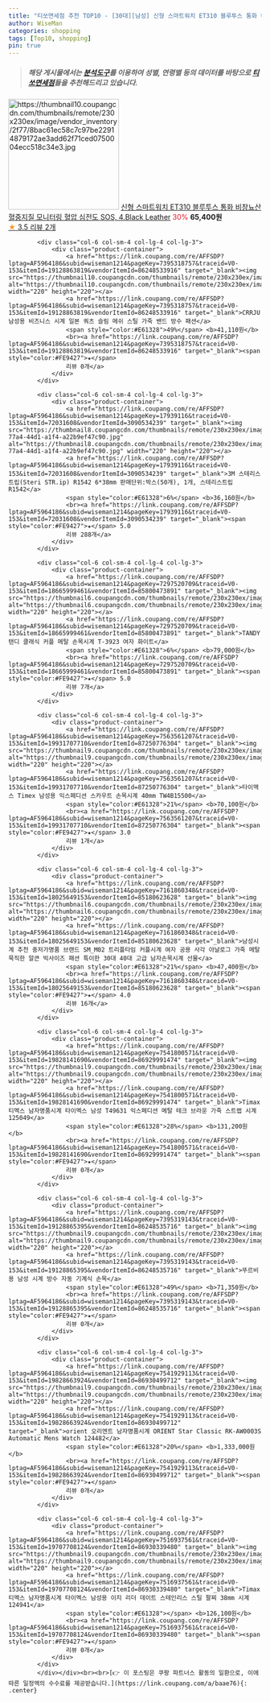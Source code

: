 ```yaml
---
title: "티쏘면세점 추천 TOP10 - [30대][남성] 신형 스마트워치 ET310 블루투스 통화 비창뇨산혈중지질 모니터링 혈압 심전도 SOS, 4.Black Leather"
author: WiseMan
categories: shopping
tags: [Top10, shopping]
pin: true
---
```


> ##### 해당 게시물에서는 [**분석도구**](https://itemscout.io/)를 이용하여 **성별**, **연령별** 등의 데이터를 바탕으로 [**티쏘면세점**](https://link.coupang.com/a/baae76)들을 추천해드리고 있습니다.
<div class="container"><div class="row">
            <div class="col-6 col-sm-4 col-lg-4 col-lg-3">
                <div class="product-container">
                    <a href="https://link.coupang.com/re/AFFSDP?lptag=AF5964186&subid=wiseman1214&pageKey=7462690539&traceid=V0-153&itemId=19455031687&vendorItemId=87732583226" target="_blank"><img src="https://thumbnail10.coupangcdn.com/thumbnails/remote/230x230ex/image/vendor_inventory/2f77/8bac61ec58c7c97be22914879172ae3add62f71ced0750004ecc518c34e3.jpg" alt="https://thumbnail10.coupangcdn.com/thumbnails/remote/230x230ex/image/vendor_inventory/2f77/8bac61ec58c7c97be22914879172ae3add62f71ced0750004ecc518c34e3.jpg" width="220" height="220"></a>
                    <a href="https://link.coupang.com/re/AFFSDP?lptag=AF5964186&subid=wiseman1214&pageKey=7462690539&traceid=V0-153&itemId=19455031687&vendorItemId=87732583226" target="_blank">신형 스마트워치 ET310 블루투스 통화 비창뇨산혈중지질 모니터링 혈압 심전도 SOS, 4.Black Leather</a>
                    <span style="color:#E61328">30%</span> <b>65,400원</b>
                    <br><a href="https://link.coupang.com/re/AFFSDP?lptag=AF5964186&subid=wiseman1214&pageKey=7462690539&traceid=V0-153&itemId=19455031687&vendorItemId=87732583226" target="_blank"><span style="color:#FE9427">★</span> 3.5
                    리뷰 2개</a>
                </div>
            </div>
            
            <div class="col-6 col-sm-4 col-lg-4 col-lg-3">
                <div class="product-container">
                    <a href="https://link.coupang.com/re/AFFSDP?lptag=AF5964186&subid=wiseman1214&pageKey=7395318757&traceid=V0-153&itemId=19128863819&vendorItemId=86248533916" target="_blank"><img src="https://thumbnail10.coupangcdn.com/thumbnails/remote/230x230ex/image/vendor_inventory/96fc/87950043f8e74cf1210bb43f54fa39d2c9aeab7df564b319acab4d2dd92b.jpg" alt="https://thumbnail10.coupangcdn.com/thumbnails/remote/230x230ex/image/vendor_inventory/96fc/87950043f8e74cf1210bb43f54fa39d2c9aeab7df564b319acab4d2dd92b.jpg" width="220" height="220"></a>
                    <a href="https://link.coupang.com/re/AFFSDP?lptag=AF5964186&subid=wiseman1214&pageKey=7395318757&traceid=V0-153&itemId=19128863819&vendorItemId=86248533916" target="_blank">CRRJU 남성용 비즈니스 시계 일본 쿼츠 슬림 메쉬 스틸 가죽 밴드 방수 패션</a>
                    <span style="color:#E61328">49%</span> <b>41,110원</b>
                    <br><a href="https://link.coupang.com/re/AFFSDP?lptag=AF5964186&subid=wiseman1214&pageKey=7395318757&traceid=V0-153&itemId=19128863819&vendorItemId=86248533916" target="_blank"><span style="color:#FE9427">★</span> 
                    리뷰 0개</a>
                </div>
            </div>
            
            <div class="col-6 col-sm-4 col-lg-4 col-lg-3">
                <div class="product-container">
                    <a href="https://link.coupang.com/re/AFFSDP?lptag=AF5964186&subid=wiseman1214&pageKey=17939116&traceid=V0-153&itemId=72031608&vendorItemId=3090534239" target="_blank"><img src="https://thumbnail8.coupangcdn.com/thumbnails/remote/230x230ex/image/vendor_inventory/images/2017/01/12/13/2/56722945-77a4-44d1-a1f4-a22b9ef47c90.jpg" alt="https://thumbnail8.coupangcdn.com/thumbnails/remote/230x230ex/image/vendor_inventory/images/2017/01/12/13/2/56722945-77a4-44d1-a1f4-a22b9ef47c90.jpg" width="220" height="220"></a>
                    <a href="https://link.coupang.com/re/AFFSDP?lptag=AF5964186&subid=wiseman1214&pageKey=17939116&traceid=V0-153&itemId=72031608&vendorItemId=3090534239" target="_blank">3M 스테리스트립(Steri STR.ip) R1542 6*38mm 판매단위:박스(50개), 1개, 스테리스트립 R1542</a>
                    <span style="color:#E61328">6%</span> <b>36,160원</b>
                    <br><a href="https://link.coupang.com/re/AFFSDP?lptag=AF5964186&subid=wiseman1214&pageKey=17939116&traceid=V0-153&itemId=72031608&vendorItemId=3090534239" target="_blank"><span style="color:#FE9427">★</span> 5.0
                    리뷰 288개</a>
                </div>
            </div>
            
            <div class="col-6 col-sm-4 col-lg-4 col-lg-3">
                <div class="product-container">
                    <a href="https://link.coupang.com/re/AFFSDP?lptag=AF5964186&subid=wiseman1214&pageKey=7297520709&traceid=V0-153&itemId=18665999461&vendorItemId=85800473891" target="_blank"><img src="https://thumbnail6.coupangcdn.com/thumbnails/remote/230x230ex/image/vendor_inventory/4494/7872e00f180d44b419e2836c208fe57f961648e76d9649cd79ace2072c34.jpg" alt="https://thumbnail6.coupangcdn.com/thumbnails/remote/230x230ex/image/vendor_inventory/4494/7872e00f180d44b419e2836c208fe57f961648e76d9649cd79ace2072c34.jpg" width="220" height="220"></a>
                    <a href="https://link.coupang.com/re/AFFSDP?lptag=AF5964186&subid=wiseman1214&pageKey=7297520709&traceid=V0-153&itemId=18665999461&vendorItemId=85800473891" target="_blank">TANDY 탠디 클래식 커플 메탈 손목시계 T-3923 여자 화이트</a>
                    <span style="color:#E61328">6%</span> <b>79,000원</b>
                    <br><a href="https://link.coupang.com/re/AFFSDP?lptag=AF5964186&subid=wiseman1214&pageKey=7297520709&traceid=V0-153&itemId=18665999461&vendorItemId=85800473891" target="_blank"><span style="color:#FE9427">★</span> 5.0
                    리뷰 7개</a>
                </div>
            </div>
            
            <div class="col-6 col-sm-4 col-lg-4 col-lg-3">
                <div class="product-container">
                    <a href="https://link.coupang.com/re/AFFSDP?lptag=AF5964186&subid=wiseman1214&pageKey=7563561207&traceid=V0-153&itemId=19931707710&vendorItemId=87250776304" target="_blank"><img src="https://thumbnail9.coupangcdn.com/thumbnails/remote/230x230ex/image/vendor_inventory/06b6/56db78355b868fc511bb6cd68a1c8a9faedd7e48395a9ed62add53d6ef20.jpg" alt="https://thumbnail9.coupangcdn.com/thumbnails/remote/230x230ex/image/vendor_inventory/06b6/56db78355b868fc511bb6cd68a1c8a9faedd7e48395a9ed62add53d6ef20.jpg" width="220" height="220"></a>
                    <a href="https://link.coupang.com/re/AFFSDP?lptag=AF5964186&subid=wiseman1214&pageKey=7563561207&traceid=V0-153&itemId=19931707710&vendorItemId=87250776304" target="_blank">타이맥스 Timex 남성용 익스페디션 스카우트 손목시계 40mm TW4B15500</a>
                    <span style="color:#E61328">21%</span> <b>70,100원</b>
                    <br><a href="https://link.coupang.com/re/AFFSDP?lptag=AF5964186&subid=wiseman1214&pageKey=7563561207&traceid=V0-153&itemId=19931707710&vendorItemId=87250776304" target="_blank"><span style="color:#FE9427">★</span> 3.0
                    리뷰 1개</a>
                </div>
            </div>
            
            <div class="col-6 col-sm-4 col-lg-4 col-lg-3">
                <div class="product-container">
                    <a href="https://link.coupang.com/re/AFFSDP?lptag=AF5964186&subid=wiseman1214&pageKey=7161860348&traceid=V0-153&itemId=18025649153&vendorItemId=85180623628" target="_blank"><img src="https://thumbnail6.coupangcdn.com/thumbnails/remote/230x230ex/image/vendor_inventory/10b8/9ddcb115e28b3654f8f5e18902e7e9e5e88c86232978b30bd0c16564132b.jpg" alt="https://thumbnail6.coupangcdn.com/thumbnails/remote/230x230ex/image/vendor_inventory/10b8/9ddcb115e28b3654f8f5e18902e7e9e5e88c86232978b30bd0c16564132b.jpg" width="220" height="220"></a>
                    <a href="https://link.coupang.com/re/AFFSDP?lptag=AF5964186&subid=wiseman1214&pageKey=7161860348&traceid=V0-153&itemId=18025649153&vendorItemId=85180623628" target="_blank">남성시계 추천 중저가명품 브랜드 SM_M02 트리플타임 커플시계 여자 공용 사각 아날로그 가죽 메탈 묵직한 알큰 빅사이즈 패션 특이한 30대 40대 고급 남자손목시계 선물</a>
                    <span style="color:#E61328">21%</span> <b>47,400원</b>
                    <br><a href="https://link.coupang.com/re/AFFSDP?lptag=AF5964186&subid=wiseman1214&pageKey=7161860348&traceid=V0-153&itemId=18025649153&vendorItemId=85180623628" target="_blank"><span style="color:#FE9427">★</span> 4.0
                    리뷰 16개</a>
                </div>
            </div>
            
            <div class="col-6 col-sm-4 col-lg-4 col-lg-3">
                <div class="product-container">
                    <a href="https://link.coupang.com/re/AFFSDP?lptag=AF5964186&subid=wiseman1214&pageKey=7541800571&traceid=V0-153&itemId=19828141690&vendorItemId=86929991474" target="_blank"><img src="https://thumbnail9.coupangcdn.com/thumbnails/remote/230x230ex/image/vendor_inventory/2fbe/08897e94a1dfd9e165e7e8b6a2ce2b7ff7e4cca28be143de25a654e90bcc.jpg" alt="https://thumbnail9.coupangcdn.com/thumbnails/remote/230x230ex/image/vendor_inventory/2fbe/08897e94a1dfd9e165e7e8b6a2ce2b7ff7e4cca28be143de25a654e90bcc.jpg" width="220" height="220"></a>
                    <a href="https://link.coupang.com/re/AFFSDP?lptag=AF5964186&subid=wiseman1214&pageKey=7541800571&traceid=V0-153&itemId=19828141690&vendorItemId=86929991474" target="_blank">Timax 티멕스 남자명품시계 타이멕스 남성 T49631 익스페디션 메탈 테크 브라운 가죽 스트랩 시계 125049</a>
                    <span style="color:#E61328">28%</span> <b>131,200원</b>
                    <br><a href="https://link.coupang.com/re/AFFSDP?lptag=AF5964186&subid=wiseman1214&pageKey=7541800571&traceid=V0-153&itemId=19828141690&vendorItemId=86929991474" target="_blank"><span style="color:#FE9427">★</span> 
                    리뷰 0개</a>
                </div>
            </div>
            
            <div class="col-6 col-sm-4 col-lg-4 col-lg-3">
                <div class="product-container">
                    <a href="https://link.coupang.com/re/AFFSDP?lptag=AF5964186&subid=wiseman1214&pageKey=7395319143&traceid=V0-153&itemId=19128865395&vendorItemId=86248535716" target="_blank"><img src="https://thumbnail9.coupangcdn.com/thumbnails/remote/230x230ex/image/vendor_inventory/bb27/02bd42e1cae810edc66869c3ffa572d8dd1f7a829563a4af5fab0315a21d.jpg" alt="https://thumbnail9.coupangcdn.com/thumbnails/remote/230x230ex/image/vendor_inventory/bb27/02bd42e1cae810edc66869c3ffa572d8dd1f7a829563a4af5fab0315a21d.jpg" width="220" height="220"></a>
                    <a href="https://link.coupang.com/re/AFFSDP?lptag=AF5964186&subid=wiseman1214&pageKey=7395319143&traceid=V0-153&itemId=19128865395&vendorItemId=86248535716" target="_blank">뚜르비용 남성 시계 방수 자동 기계식 손목</a>
                    <span style="color:#E61328">49%</span> <b>71,350원</b>
                    <br><a href="https://link.coupang.com/re/AFFSDP?lptag=AF5964186&subid=wiseman1214&pageKey=7395319143&traceid=V0-153&itemId=19128865395&vendorItemId=86248535716" target="_blank"><span style="color:#FE9427">★</span> 
                    리뷰 0개</a>
                </div>
            </div>
            
            <div class="col-6 col-sm-4 col-lg-4 col-lg-3">
                <div class="product-container">
                    <a href="https://link.coupang.com/re/AFFSDP?lptag=AF5964186&subid=wiseman1214&pageKey=7541929113&traceid=V0-153&itemId=19828663924&vendorItemId=86930499712" target="_blank"><img src="https://thumbnail9.coupangcdn.com/thumbnails/remote/230x230ex/image/vendor_inventory/4c34/5758d2f9ab344997ce01d653185ff93f6bb80214d9a729315bf122183dd2.jpg" alt="https://thumbnail9.coupangcdn.com/thumbnails/remote/230x230ex/image/vendor_inventory/4c34/5758d2f9ab344997ce01d653185ff93f6bb80214d9a729315bf122183dd2.jpg" width="220" height="220"></a>
                    <a href="https://link.coupang.com/re/AFFSDP?lptag=AF5964186&subid=wiseman1214&pageKey=7541929113&traceid=V0-153&itemId=19828663924&vendorItemId=86930499712" target="_blank">orient 오리엔트 남자명품시계 ORIENT Star Classic RK-AW0003S Automatic Mens Watch 124482</a>
                    <span style="color:#E61328">20%</span> <b>1,333,000원</b>
                    <br><a href="https://link.coupang.com/re/AFFSDP?lptag=AF5964186&subid=wiseman1214&pageKey=7541929113&traceid=V0-153&itemId=19828663924&vendorItemId=86930499712" target="_blank"><span style="color:#FE9427">★</span> 
                    리뷰 0개</a>
                </div>
            </div>
            
            <div class="col-6 col-sm-4 col-lg-4 col-lg-3">
                <div class="product-container">
                    <a href="https://link.coupang.com/re/AFFSDP?lptag=AF5964186&subid=wiseman1214&pageKey=7516937561&traceid=V0-153&itemId=19707708124&vendorItemId=86930339480" target="_blank"><img src="https://thumbnail9.coupangcdn.com/thumbnails/remote/230x230ex/image/vendor_inventory/68f7/e72cfd959c1a3d770cfe4c8f70638f8ffc47953436aa25df0ec934513151.jpg" alt="https://thumbnail9.coupangcdn.com/thumbnails/remote/230x230ex/image/vendor_inventory/68f7/e72cfd959c1a3d770cfe4c8f70638f8ffc47953436aa25df0ec934513151.jpg" width="220" height="220"></a>
                    <a href="https://link.coupang.com/re/AFFSDP?lptag=AF5964186&subid=wiseman1214&pageKey=7516937561&traceid=V0-153&itemId=19707708124&vendorItemId=86930339480" target="_blank">Timax 티멕스 남자명품시계 타이멕스 남성용 이지 리더 데이트 스테인리스 스틸 팔찌 38mm 시계 124941</a>
                    <span style="color:#E61328"></span> <b>126,100원</b>
                    <br><a href="https://link.coupang.com/re/AFFSDP?lptag=AF5964186&subid=wiseman1214&pageKey=7516937561&traceid=V0-153&itemId=19707708124&vendorItemId=86930339480" target="_blank"><span style="color:#FE9427">★</span> 
                    리뷰 0개</a>
                </div>
            </div>
            </div></div><br><br>[👉 이 포스팅은 쿠팡 파트너스 활동의 일환으로, 이에 따른 일정액의 수수료를 제공받습니다.](https://link.coupang.com/a/baae76){: .center}